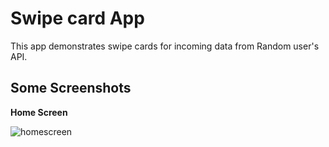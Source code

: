 # Swipe card App

This app demonstrates swipe cards for incoming data from Random user's API.


## Some Screenshots

**Home Screen**

![homescreen](https://user-images.githubusercontent.com/47714049/167349634-186b2d9d-6eca-47de-b255-43c16043938b.gif)
